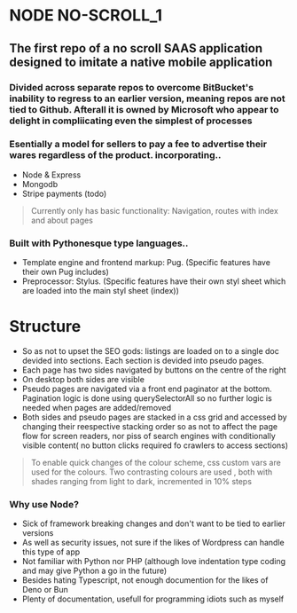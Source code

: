 # NODE NO-SCROLL_1
## The first repo of a no scroll SAAS application designed to imitate a native mobile application
### Divided across separate repos to overcome BitBucket's inability to regress to an earlier version, meaning repos are not tied to Github. Afterall it is owned by Microsoft who appear to delight in compliicating even the simplest of processes 
### Esentially a model for sellers to pay a fee to advertise their wares regardless of the product. incorporating..
* Node & Express
* Mongodb
* Stripe payments (todo)
> Currently only has basic functionality: Navigation, routes with index and about pages
### Built with Pythonesque type languages..
* Template engine and frontend markup: Pug. (Specific features have their own Pug includes)
* Preprocessor: Stylus. (Specific features have their own styl sheet which are loaded into the main styl sheet (index))
# Structure
* So as not to upset the SEO gods: listings are loaded on to a single doc devided into sections. Each section is devided into pseudo pages. 
* Each page has two sides navigated by buttons on the centre of the right
* On desktop both sides are visible
* Pseudo pages are navigated via a front end paginator at the bottom. Pagination logic is done using querySelectorAll so no further logic is needed when pages are added/removed
* Both sides and pseudo pages are stacked in a css grid and accessed by changing their reespective stacking order so as not to affect the page flow for screen readers, nor piss of search engines with conditionally visible content( no button clicks required fo crawlers to access sections)

> To enable quick changes of the colour scheme, css custom vars are used for the colours. Two contrasting colours are used , both with shades ranging from light to dark, incremented in 10% steps
### Why use Node?
* Sick of framework breaking changes and don't want to be tied to earlier versions
* As well as security issues, not sure if the likes of Wordpress can handle this type of app
* Not familiar with Python nor PHP (although love indentation type coding and may give Python a go in the future)
* Besides hating Typescript, not enough documention for the likes of Deno or Bun
* Plenty of documentation, usefull for programming idiots such as myself 

